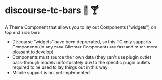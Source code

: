 # discourse-tc-bars :beers: :cocktail: 
A Theme Component that allows you to lay out Components ("widgets") on top and side bars

* Discourse "widgets" have been deprecated, so this TC only supports Components (in any case Glimmer Components are fast and much more pleasant to develop)
* Components must source their own data (they can't use plugin outlet pass-through models unfortunately due to the specific plugin outlets required to be used to lay things out in this way)
* Mobile support is not yet implemented.
